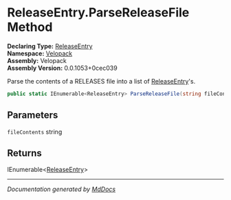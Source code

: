 ﻿<!--  
  <auto-generated>   
    The contents of this file were generated by a tool.  
    Changes to this file may be list if the file is regenerated  
  </auto-generated>   
-->

# ReleaseEntry.ParseReleaseFile Method

**Declaring Type:** [ReleaseEntry](../index.md)  
**Namespace:** [Velopack](../../index.md)  
**Assembly:** Velopack  
**Assembly Version:** 0.0.1053+0cec039

Parse the contents of a RELEASES file into a list of [ReleaseEntry](../index.md)'s.

```csharp
public static IEnumerable<ReleaseEntry> ParseReleaseFile(string fileContents);
```

## Parameters

`fileContents`  string

## Returns

IEnumerable\<[ReleaseEntry](../index.md)\>

___

*Documentation generated by [MdDocs](https://github.com/ap0llo/mddocs)*
